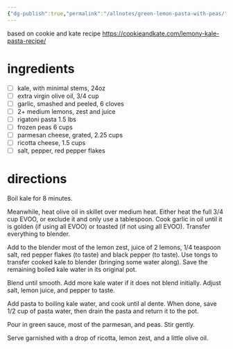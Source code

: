 ```yaml
---
{"dg-publish":true,"permalink":"/allnotes/green-lemon-pasta-with-peas/"}
---
```



based on cookie and kate recipe https://cookieandkate.com/lemony-kale-pasta-recipe/

# ingredients

- [ ] kale, with minimal stems, 24oz 
- [ ] extra virgin olive oil,  3/4 cup 
- [ ] garlic, smashed and peeled, 6 cloves
- [ ] 2+ medium lemons, zest and juice
- [ ] rigatoni pasta 1.5 lbs
- [ ] frozen peas 6 cups
- [ ] parmesan cheese, grated, 2.25 cups
- [ ] ricotta cheese, 1.5 cups
- [ ] salt, pepper, red pepper flakes

# directions

Boil kale for 8 minutes.

Meanwhile, heat olive oil in skillet over medium heat.  Either heat the full 3/4 cup EVOO, or exclude it and only use a tablespoon.  Cook garlic in oil until it is golden (if using all EVOO) or toasted (if not using all EVOO).  Transfer everything to blender.

Add to the blender most of the lemon zest, juice of 2 lemons, 1/4 teaspoon salt, red pepper flakes (to taste) and black pepper (to taste).  Use tongs to transfer cooked kale to blender (bringing some water along).  Save the remaining boiled kale water in its original pot.

Blend until smooth.  Add more kale water if it does not blend initially.  Adjust salt, lemon juice, and pepper to taste.

Add pasta to boiling kale water, and cook until al dente.  When done, save 1/2 cup of pasta water, then drain the pasta and return it to the pot.

Pour in green sauce, most of the parmesan, and peas.  Stir gently.

Serve garnished with a drop of ricotta, lemon zest, and a little olive oil.






